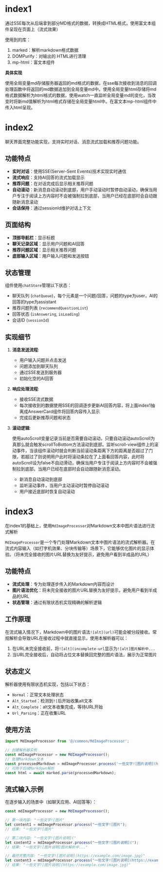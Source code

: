 # index1

通过SSE每次从后端拿到部分MD格式的数据，转换成HTML格式，使用富文本组件呈现在页面上（流式效果）

使用到的库：

1. marked：解析markdown格式数据
2. DOMPurify：对输出的 HTML进行清理
3. mp-html：富文本组件

**具体实现**

使用全局变量md存储服务器返回的md格式的数据，在sse每次接收到消息的回调处理函数中将返回的md数据追加到全局变量md中。使用全局变量html存储将md格式数据解析为html格式的数据，使用watch一直监听全局变量md的变化，当改变时将新md值解析为html格式存储在全局变量html中。在富文本mp-html组件中传入html呈现。



# index2

聊天界面完整功能实现，支持实时对话、消息流式加载和推荐问题功能。

## 功能特点

- **实时对话**：使用SSE(Server-Sent Events)技术实现实时通信
- **流式响应**：支持AI回答的流式加载显示
- **推荐问题**：在对话完成后显示相关推荐问题
- **自动滚动**：新消息自动滚动到底部，用户手动滚动时暂停自动滚动，确保当用户专注于阅读上方内容时不会被强制拉到底部，当用户已经在底部时会自动跟随新消息滚动
- **会话保持**：通过sessionId维护对话上下文

## 页面结构

- **顶部导航栏**：显示标题
- **聊天记录区域**：显示用户问题和AI回答
- **推荐问题区域**：显示相关推荐问题
- **底部输入区域**：用户输入问题和发送按钮

## 状态管理

组件使用`chatStore`管理以下状态：

- 聊天队列 (`chatQueue`)，每个元素是一个问题/回答，问题的type为user，AI的回答的type为assistant
- 推荐问题列表 (`recommendQuestionList`)
- 回答状态 (`isAnswering`, `isLoading`)
- 会话ID (`sessionId`)

## 实现细节

1. **消息发送流程**:

   - 用户输入问题并点击发送
   - 问题添加到聊天队列
   - 通过SSE发送到服务器
   - 初始化空的AI回答

2. **响应处理流程**:

   - 接收SSE流式数据
   - 每次接收到的数据使用SSE的回调逐步更新AI回答内容，将上面index1抽离成AnswerCard组件将回答内容传入显示
   - 完成后更新推荐问题和状态

3. **滚动逻辑**:

   使用autoScroll变量记录当前是否需要自动滚动，只要自动滚动autoScroll为真那么就会触发scrollToBottom方法滚动到底部。监听scroll-view组件上的滚动事件，当该组件滚动时就会判断当前滚动条距离下方的距离是否超过了门限，若超过了则说明用户此时将滚动条拉在了上面看回答内容，此时将autoScroll设为false不自动滑动，确保当用户专注于阅读上方内容时不会被强制拉到底部，当用户已经在底部时会自动跟随新消息滚动。

   - 新消息自动滚动到底部
   - 监听滚动事件，当用户主动滚动时暂停自动滚动
   - 用户接近底部时恢复自动滚动

# index3

在index1的基础上，使用`MdImageProcessor`对Markdown文本中图片语法进行流式解析

`MdImageProcessor`是一个专门处理Markdown文本中图片语法的流式解析器。在流式内容输入（如打字机效果、分块传输等）场景下，它能够优化图片的显示体验。（将未完全接收的图片URL替换为友好提示，避免用户看到半成品的URL）

## 功能特点

- **流式处理**：专为处理逐步传入的Markdown内容而设计
- **图片语法优化**：将未完全接收的图片URL替换为友好提示，避免用户看到半成品的URL
- **状态管理**：通过有限状态机实现精确的解析逻辑

## 工作原理

在流式输入情况下，Markdown中的图片语法`![alt](url)`可能会被分段接收。常规解析会导致URL在接收过程中就直接显示，使用本解析器可以：

1. 在URL未完全接收前，将`![alt](incomplete-url`显示为`![alt]图片解析中...`
2. 当URL完全接收后，自动将占位文本替换回完整的图片语法，展示为正常图片

## 状态定义

解析器使用有限状态机实现，包括以下状态：

- `Normal`：正常文本处理状态
- `Alt_Started`：检测到`![`后开始收集alt文本
- `Alt_Complete`：alt文本收集完成，等待URL开始
- `Url_Parsing`：正在收集URL

## 使用方法

```typescript
import MdImageProcessor from '@/common/MdImageProcessor';

// 创建解析器实例
const mdImageProcessor = new MdImageProcessor();
// 处理Markdown文本
const processedMarkdown = mdImageProcessor.process('一些文字![图片说明](https://example.com/image.jpg)');
// 可用于后续Markdown解析
const html = await marked.parse(processedMarkdown);
```

## 流式输入示例

在逐步输入的场景中（如聊天应用、AI回答等）：

```typescript
const mdImageProcessor = new MdImageProcessor();

// 第一块内容: "一些文字![图片"
let content1 = mdImageProcessor.process("一些文字![图片");
// 结果: "一些文字![图片"

// 第二块内容: "一些文字![图片说明]("
let content2 = mdImageProcessor.process("一些文字![图片说明](");
// 结果: "一些文字![图片说明]图片解析中..."

// 最终完整内容: "一些文字![图片说明](https://example.com/image.jpg)"
let content3 = mdImageProcessor.process("一些文字![图片说明](https://example.com/image.jpg)");
// 结果: "一些文字![图片说明](https://example.com/image.jpg)"
```

